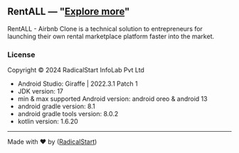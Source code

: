 ## RentALL — "[Explore more](https://www.rentallscript.com/airbnb-clone/)"

RentALL - Airbnb Clone is a technical solution to entrepreneurs for launching their own rental marketplace platform faster into the market.

### License

Copyright © 2024 RadicalStart InfoLab Pvt Ltd

- Android Studio: Giraffe | 2022.3.1 Patch 1
- JDK version: 17
- min & max supported Android version: android oreo & android 13
- android gradle version: 8.1
- android gradle tools version: 8.0.2
- kotlin version: 1.6.20


---
Made with ♥ by ([RadicalStart](https://www.radicalstart.com))
